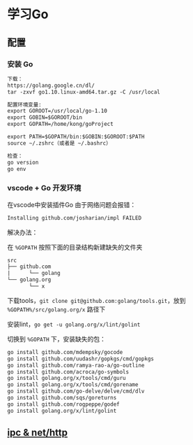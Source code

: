 # 学习Go

## 配置

### 安装 Go

```txt
下载：
https://golang.google.cn/dl/
tar -zxvf go1.10.linux-amd64.tar.gz -C /usr/local

配置环境变量:
export GOROOT=/usr/local/go-1.10
export GOBIN=$GOROOT/bin
export GOPATH=/home/kong/goProject

export PATH=$GOPATH/bin:$GOBIN:$GOROOT:$PATH
source ~/.zshrc（或者是 ~/.bashrc）

检查：
go version
go env
```

### vscode + Go 开发环境

在vscode中安装插件Go 由于网络问题会报错：

```txt
Installing github.com/josharian/impl FAILED
```

解决办法：

在 `%GOPATH` 按照下面的目录结构新建缺失的文件夹

```txt
src
├── github.com
|      └── golang
└── golang.org
       └── x
```

下载tools，`git clone git@github.com:golang/tools.git`，放到 `%GOPATH%/src/golang.org/x` 路径下

安装lint，`go get -u golang.org/x/lint/golint`

切换到 `%GOPATH` 下，安装缺失的包：

```txt
go install github.com/mdempsky/gocode
go install github.com/uudashr/gopkgs/cmd/gopkgs
go install github.com/ramya-rao-a/go-outline
go install github.com/acroca/go-symbols
go install golang.org/x/tools/cmd/guru
go install golang.org/x/tools/cmd/gorename
go install github.com/go-delve/delve/cmd/dlv
go install github.com/sqs/goreturns
go install github.com/rogpeppe/godef
go install golang.org/x/lint/golint
```

## [ipc & net/http](https://github.com/theChildinus/learngo)
